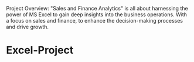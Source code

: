  Project Overview: "Sales and Finance Analytics" is all about harnessing the power of MS Excel to gain deep insights into the business operations. With a focus on sales and finance, to enhance the decision-making processes and drive growth.

# Excel-Project
